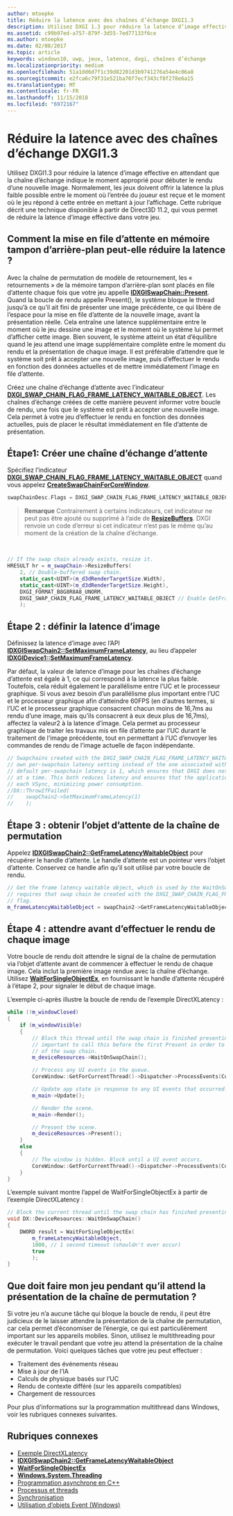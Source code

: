 ```yaml
---
author: mtoepke
title: Réduire la latence avec des chaînes d’échange DXGI1.3
description: Utilisez DXGI 1.3 pour réduire la latence d’image effective en attendant que la chaîne d’échange indique le moment approprié pour débuter le rendu d’une nouvelle image.
ms.assetid: c99b97ed-a757-879f-3d55-7ed77133f6ce
ms.author: mtoepke
ms.date: 02/08/2017
ms.topic: article
keywords: windows10, uwp, jeux, latence, dxgi, chaînes d’échange
ms.localizationpriority: medium
ms.openlocfilehash: 51a1dd6d7f1c39d82201d3b9741276a54e4c06a8
ms.sourcegitcommit: e2fca6c79f31e521ba76f7ecf343cf8f278e6a15
ms.translationtype: MT
ms.contentlocale: fr-FR
ms.lasthandoff: 11/15/2018
ms.locfileid: "6972167"
---
```

# <a name="reduce-latency-with-dxgi-13-swap-chains"></a>Réduire la latence avec des chaînes d’échange DXGI1.3



Utilisez DXGI1.3 pour réduire la latence d’image effective en attendant que la chaîne d’échange indique le moment approprié pour débuter le rendu d’une nouvelle image. Normalement, les jeux doivent offrir la latence la plus faible possible entre le moment où l’entrée du joueur est reçue et le moment où le jeu répond à cette entrée en mettant à jour l’affichage. Cette rubrique décrit une technique disponible à partir de Direct3D 11.2, qui vous permet de réduire la latence d’image effective dans votre jeu.

## <a name="how-does-waiting-on-the-back-buffer-reduce-latency"></a>Comment la mise en file d’attente en mémoire tampon d’arrière-plan peut-elle réduire la latence ?


Avec la chaîne de permutation de modèle de retournement, les « retournements » de la mémoire tampon d’arrière-plan sont placés en file d’attente chaque fois que votre jeu appelle [**IDXGISwapChain::Present**](https://msdn.microsoft.com/library/windows/desktop/bb174576). Quand la boucle de rendu appelle Present(), le système bloque le thread jusqu’à ce qu’il ait fini de présenter une image précédente, ce qui libère de l’espace pour la mise en file d’attente de la nouvelle image, avant la présentation réelle. Cela entraîne une latence supplémentaire entre le moment où le jeu dessine une image et le moment où le système lui permet d’afficher cette image. Bien souvent, le système atteint un état d’équilibre quand le jeu attend une image supplémentaire complète entre le moment du rendu et la présentation de chaque image. Il est préférable d’attendre que le système soit prêt à accepter une nouvelle image, puis d’effectuer le rendu en fonction des données actuelles et de mettre immédiatement l’image en file d’attente.

Créez une chaîne d’échange d’attente avec l’indicateur [**DXGI\_SWAP\_CHAIN\_FLAG\_FRAME\_LATENCY\_WAITABLE\_OBJECT**](https://msdn.microsoft.com/library/windows/desktop/bb173076). Les chaînes d’échange créées de cette manière peuvent informer votre boucle de rendu, une fois que le système est prêt à accepter une nouvelle image. Cela permet à votre jeu d’effectuer le rendu en fonction des données actuelles, puis de placer le résultat immédiatement en file d’attente de présentation.

## <a name="step-1-create-a-waitable-swap-chain"></a>Étape1: Créer une chaîne d’échange d’attente


Spécifiez l’indicateur [**DXGI\_SWAP\_CHAIN\_FLAG\_FRAME\_LATENCY\_WAITABLE\_OBJECT**](https://msdn.microsoft.com/library/windows/desktop/bb173076) quand vous appelez [**CreateSwapChainForCoreWindow**](https://msdn.microsoft.com/library/windows/desktop/hh404559).

```cpp
swapChainDesc.Flags = DXGI_SWAP_CHAIN_FLAG_FRAME_LATENCY_WAITABLE_OBJECT; // Enable GetFrameLatencyWaitableObject().
```

> **Remarque**  Contrairement à certains indicateurs, cet indicateur ne peut pas être ajouté ou supprimé à l’aide de [**ResizeBuffers**](https://msdn.microsoft.com/library/windows/desktop/bb174577). DXGI renvoie un code d’erreur si cet indicateur n’est pas le même qu’au moment de la création de la chaîne d’échange.

 

```cpp
// If the swap chain already exists, resize it.
HRESULT hr = m_swapChain->ResizeBuffers(
    2, // Double-buffered swap chain.
    static_cast<UINT>(m_d3dRenderTargetSize.Width),
    static_cast<UINT>(m_d3dRenderTargetSize.Height),
    DXGI_FORMAT_B8G8R8A8_UNORM,
    DXGI_SWAP_CHAIN_FLAG_FRAME_LATENCY_WAITABLE_OBJECT // Enable GetFrameLatencyWaitableObject().
    );
```

## <a name="step-2-set-the-frame-latency"></a>Étape 2 : définir la latence d’image


Définissez la latence d’image avec l’API [**IDXGISwapChain2::SetMaximumFrameLatency**](https://msdn.microsoft.com/library/windows/desktop/dn268313), au lieu d’appeler [**IDXGIDevice1::SetMaximumFrameLatency**](https://msdn.microsoft.com/library/windows/desktop/ff471334).

Par défaut, la valeur de latence d’image pour les chaînes d’échange d’attente est égale à 1, ce qui correspond à la latence la plus faible. Toutefois, cela réduit également le parallélisme entre l’UC et le processeur graphique. Si vous avez besoin d’un parallélisme plus important entre l’UC et le processeur graphique afin d’atteindre 60FPS (en d’autres termes, si l’UC et le processeur graphique consacrent chacun moins de 16,7ms au rendu d’une image, mais qu’ils consacrent à eux deux plus de 16,7ms), affectez la valeur2 à la latence d’image. Cela permet au processeur graphique de traiter les travaux mis en file d’attente par l’UC durant le traitement de l’image précédente, tout en permettant à l’UC d’envoyer les commandes de rendu de l’image actuelle de façon indépendante.

```cpp
// Swapchains created with the DXGI_SWAP_CHAIN_FLAG_FRAME_LATENCY_WAITABLE_OBJECT flag use their
// own per-swapchain latency setting instead of the one associated with the DXGI device. The
// default per-swapchain latency is 1, which ensures that DXGI does not queue more than one frame
// at a time. This both reduces latency and ensures that the application will only render after
// each VSync, minimizing power consumption.
//DX::ThrowIfFailed(
//    swapChain2->SetMaximumFrameLatency(1)
//    );
```

## <a name="step-3-get-the-waitable-object-from-the-swap-chain"></a>Étape 3 : obtenir l’objet d’attente de la chaîne de permutation


Appelez [**IDXGISwapChain2::GetFrameLatencyWaitableObject**](https://msdn.microsoft.com/library/windows/desktop/dn268309) pour récupérer le handle d’attente. Le handle d’attente est un pointeur vers l’objet d’attente. Conservez ce handle afin qu’il soit utilisé par votre boucle de rendu.

```cpp
// Get the frame latency waitable object, which is used by the WaitOnSwapChain method. This
// requires that swap chain be created with the DXGI_SWAP_CHAIN_FLAG_FRAME_LATENCY_WAITABLE_OBJECT
// flag.
m_frameLatencyWaitableObject = swapChain2->GetFrameLatencyWaitableObject();
```

## <a name="step-4-wait-before-rendering-each-frame"></a>Étape 4 : attendre avant d’effectuer le rendu de chaque image


Votre boucle de rendu doit attendre le signal de la chaîne de permutation via l’objet d’attente avant de commencer à effectuer le rendu de chaque image. Cela inclut la première image rendue avec la chaîne d’échange. Utilisez [**WaitForSingleObjectEx**](https://msdn.microsoft.com/library/windows/desktop/ms687036), en fournissant le handle d’attente récupéré à l’étape 2, pour signaler le début de chaque image.

L’exemple ci-après illustre la boucle de rendu de l’exemple DirectXLatency :

```cpp
while (!m_windowClosed)
{
    if (m_windowVisible)
    {
        // Block this thread until the swap chain is finished presenting. Note that it is
        // important to call this before the first Present in order to minimize the latency
        // of the swap chain.
        m_deviceResources->WaitOnSwapChain();

        // Process any UI events in the queue.
        CoreWindow::GetForCurrentThread()->Dispatcher->ProcessEvents(CoreProcessEventsOption::ProcessAllIfPresent);

        // Update app state in response to any UI events that occurred.
        m_main->Update();

        // Render the scene.
        m_main->Render();

        // Present the scene.
        m_deviceResources->Present();
    }
    else
    {
        // The window is hidden. Block until a UI event occurs.
        CoreWindow::GetForCurrentThread()->Dispatcher->ProcessEvents(CoreProcessEventsOption::ProcessOneAndAllPending);
    }
}
```

L’exemple suivant montre l’appel de WaitForSingleObjectEx à partir de l’exemple DirectXLatency :

```cpp
// Block the current thread until the swap chain has finished presenting.
void DX::DeviceResources::WaitOnSwapChain()
{
    DWORD result = WaitForSingleObjectEx(
        m_frameLatencyWaitableObject,
        1000, // 1 second timeout (shouldn't ever occur)
        true
        );
}
```

## <a name="what-should-my-game-do-while-it-waits-for-the-swap-chain-to-present"></a>Que doit faire mon jeu pendant qu’il attend la présentation de la chaîne de permutation ?


Si votre jeu n’a aucune tâche qui bloque la boucle de rendu, il peut être judicieux de le laisser attendre la présentation de la chaîne de permutation, car cela permet d’économiser de l’énergie, ce qui est particulièrement important sur les appareils mobiles. Sinon, utilisez le multithreading pour exécuter le travail pendant que votre jeu attend la présentation de la chaîne de permutation. Voici quelques tâches que votre jeu peut effectuer :

-   Traitement des événements réseau
-   Mise à jour de l’IA
-   Calculs de physique basés sur l’UC
-   Rendu de contexte différé (sur les appareils compatibles)
-   Chargement de ressources

Pour plus d’informations sur la programmation multithread dans Windows, voir les rubriques connexes suivantes.

## <a name="related-topics"></a>Rubriques connexes


* [Exemple DirectXLatency](http://go.microsoft.com/fwlink/p/?LinkID=317361)
* [**IDXGISwapChain2::GetFrameLatencyWaitableObject**](https://msdn.microsoft.com/library/windows/desktop/dn268309)
* [**WaitForSingleObjectEx**](https://msdn.microsoft.com/library/windows/desktop/ms687036)
* [**Windows.System.Threading**](https://msdn.microsoft.com/library/windows/apps/br229642)
* [Programmation asynchrone en C++](https://msdn.microsoft.com/library/windows/apps/mt187334)
* [Processus et threads](https://msdn.microsoft.com/library/windows/desktop/ms684841)
* [Synchronisation](https://msdn.microsoft.com/library/windows/desktop/ms686353)
* [Utilisation d’objets Event (Windows)](https://msdn.microsoft.com/library/windows/desktop/ms686915)

 

 




